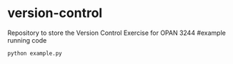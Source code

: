 # version-control
Repository to store the Version Control Exercise for OPAN 3244
#example running code
```bash
python example.py
